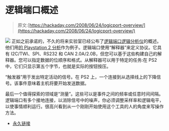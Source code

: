 # 逻辑端口概述

> 原文:[https://hackaday.com/2008/06/24/logicport-overview/](https://hackaday.com/2008/06/24/logicport-overview/)

![](../Images/d6e6972402e4c9cdaffd901e49a4ff60.png)
正如之前承诺的，不久的将来实验室已经公布了[逻辑端口逻辑分析仪](http://www.nearfuturelaboratory.com/2008/06/21/logicport-overview/)的概述。他们用[的 Playstation 2 分析](http://www.nearfuturelaboratory.com/2008/06/19/playstation2-logic-analysis/)作为例子。逻辑端口使用“解释器”来定义协议。它具有 I2C/TWI、SPI、RS232 和 CAN 2.0A/2.0B，但您可以基于这些构建自己的解释器。您可以指定数据的位顺序和格式。从解释器可以用于特定的任务:在 PS2 中，它们只显示第五个字节，也就是实际的按钮按压。

“触发器”用于发出特定活动的信号。在 PS2 上，一个连接到从选择线上的下降信号。该事件意味着主机将要开始发送数据。

最后一个值得探索的领域是“测量”。这些可以是事件之间的频率或任意时间间隔。逻辑端口有多个接地连接，以消除信号中的噪声，你必须调整采样率和逻辑电平，以使事情顺利运行。很高兴看到从一个刚刚开始使用这个工具的人的角度来写操作方法。

*   [永久链接](http://www.nearfuturelaboratory.com/2008/06/21/logicport-overview/)